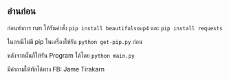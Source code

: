 ## อ่านก่อน

ก่อนทำการ run ให้รันคำสั่ง
```pip install beautifulsoup4``` และ ```pip install requests```

ในกรณีไม่มี pip ในเครื่องให้รัน ```python get-pip.py``` ก่อน

หลังจากนั้นก็ให้รัน Program ได้โดย ```python main.py```

มีคำถามให้ทักได้ทาง FB: Jame Tirakarn